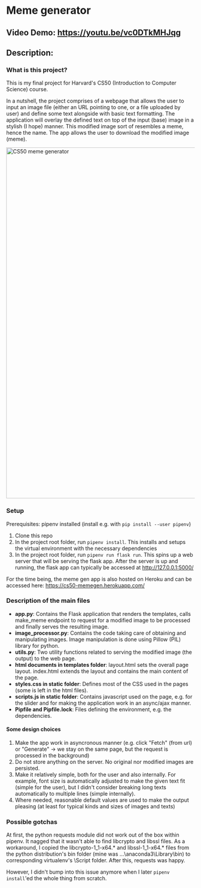 # Meme generator
## Video Demo:  https://youtu.be/vc0DTkMHJqg
## Description:

### What is this project?

This is my final project for Harvard's CS50 (Introduction to Computer Science) course.

In a nutshell, the project comprises of a webpage that allows the user to input an image file (either an URL pointing to one, or a file uploaded by user) and define some text alongside with basic text formatting. The application will overlay the defined text on top of the input (base) image in a stylish (I hope) manner. This modified image sort of resembles a meme, hence the name. The app allows the user to download the modified image (meme).

<img width="937" alt="CS50 meme generator" src="https://user-images.githubusercontent.com/8441401/139600237-85dfceb8-fdde-466c-9eae-3cbb71be7e25.png">


### Setup

Prerequisites: pipenv installed (install e.g. with `pip install --user pipenv`)

1. Clone this repo
2. In the project root folder, run `pipenv install`. This installs and setups the virtual environment with the necessary dependencies
3. In the project root folder, run `pipenv run flask run`. This spins up a web server that will be serving the flask app. After the server is up and running, the flask app can typically be accessed at http://127.0.0.1:5000/

For the time being, the meme gen app is also hosted on Heroku and can be accessed here:
https://cs50-memegen.herokuapp.com/

### Description of the main files

- **app.py**: Contains the Flask application that renders the templates, calls make_meme endpoint to request for a modified image to be processed and finally serves the resulting image.
- **image_processor.py**: Contains the code taking care of obtaining and manipulating images. Image manipulation is done using Pillow (PIL) library for python.
- **utils.py**: Two utility functions related to serving the modified image (the output) to the web page.
- **html documents in templates folder**: layout.html sets the overall page layout. index.html extends the layout and contains the main content of the page.
- **styles.css in static folder**: Defines most of the CSS used in the pages (some is left in the html files).
- **scripts.js in static folder**: Contains javascript used on the page, e.g. for the slider and for making the application work in an async/ajax manner.
- **Pipfile and Pipfile.lock**: Files defining the environment, e.g. the dependencies.

#### Some design choices

1. Make the app work in asyncronous manner (e.g. click "Fetch" (from url) or "Generate" -> we stay on the same page, but the request is processed in the background)
2. Do not store anything on the server. No original nor modified images are persisted.
3. Make it relatively simple, both for the user and also internally. For example, font size is automatically adjusted to make the given text fit (simple for the user), but I didn't consider breaking long texts automatically to multiple lines (simple internally).
4. Where needed, reasonable default values are used to make the output pleasing (at least for typical kinds and sizes of images and texts)

### Possible gotchas

At first, the python requests module did not work out of the box within pipenv. It nagged that it wasn't able to find libcrypto and libssl files. As a workaround, I copied the libcrypto-1_1-x64.* and libssl-1_1-x64.* files from the python distribution's bin folder (mine was …\anaconda3\Library\bin) to corresponding virtualenv's \Script folder. After this, requests was happy.

However, I didn't bump into this issue anymore when I later `pipenv install`'ed the whole thing from scratch.
